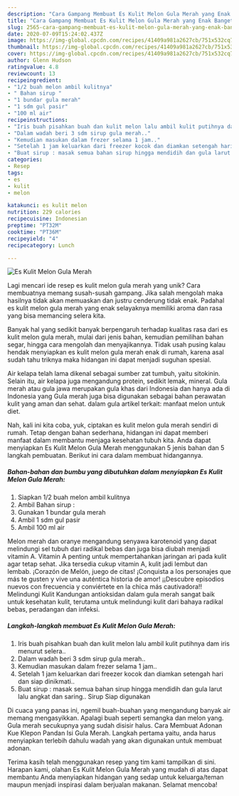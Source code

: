 ```yaml
---
description: "Cara Gampang Membuat Es Kulit Melon Gula Merah yang Enak Banget"
title: "Cara Gampang Membuat Es Kulit Melon Gula Merah yang Enak Banget"
slug: 2565-cara-gampang-membuat-es-kulit-melon-gula-merah-yang-enak-banget
date: 2020-07-09T15:24:02.437Z
image: https://img-global.cpcdn.com/recipes/41409a981a2627cb/751x532cq70/es-kulit-melon-gula-merah-foto-resep-utama.jpg
thumbnail: https://img-global.cpcdn.com/recipes/41409a981a2627cb/751x532cq70/es-kulit-melon-gula-merah-foto-resep-utama.jpg
cover: https://img-global.cpcdn.com/recipes/41409a981a2627cb/751x532cq70/es-kulit-melon-gula-merah-foto-resep-utama.jpg
author: Glenn Hudson
ratingvalue: 4.8
reviewcount: 13
recipeingredient:
- "1/2 buah melon ambil kulitnya"
- " Bahan sirup "
- "1 bundar gula merah"
- "1 sdm gul pasir"
- "100 ml air"
recipeinstructions:
- "Iris buah pisahkan buah dan kulit melon lalu ambil kulit putihnya dam iris menurut selera.."
- "Dalam wadah beri 3 sdm sirup gula merah.."
- "Kemudian masukan dalam frezer selama 1 jam.."
- "Setelah 1 jam keluarkan dari freezer kocok dan diamkan setengah hari dan siap dinikmati.."
- "Buat sirup : masak semua bahan sirup hingga mendidih dan gula larut lalu angkat dan saring.. Sirup Siap digunakan"
categories:
- Resep
tags:
- es
- kulit
- melon

katakunci: es kulit melon 
nutrition: 229 calories
recipecuisine: Indonesian
preptime: "PT32M"
cooktime: "PT36M"
recipeyield: "4"
recipecategory: Lunch

---
```



![Es Kulit Melon Gula Merah](https://img-global.cpcdn.com/recipes/41409a981a2627cb/751x532cq70/es-kulit-melon-gula-merah-foto-resep-utama.jpg)

Lagi mencari ide resep es kulit melon gula merah yang unik? Cara membuatnya memang susah-susah gampang. Jika salah mengolah maka hasilnya tidak akan memuaskan dan justru cenderung tidak enak. Padahal es kulit melon gula merah yang enak selayaknya memiliki aroma dan rasa yang bisa memancing selera kita.

Banyak hal yang sedikit banyak berpengaruh terhadap kualitas rasa dari es kulit melon gula merah, mulai dari jenis bahan, kemudian pemilihan bahan segar, hingga cara mengolah dan menyajikannya. Tidak usah pusing kalau hendak menyiapkan es kulit melon gula merah enak di rumah, karena asal sudah tahu triknya maka hidangan ini dapat menjadi suguhan spesial.

Air kelapa telah lama dikenal sebagai sumber zat tumbuh, yaitu sitokinin. Selain itu, air kelapa juga mengandung protein, sedikit lemak, mineral. Gula merah atau gula jawa merupakan gula khas dari Indonesia dan hanya ada di Indonesia yang Gula merah juga bisa digunakan sebagai bahan perawatan kulit yang aman dan sehat. dalam gula artikel terkait: manfaat melon untuk diet.


Nah, kali ini kita coba, yuk, ciptakan es kulit melon gula merah sendiri di rumah. Tetap dengan bahan sederhana, hidangan ini dapat memberi manfaat dalam membantu menjaga kesehatan tubuh kita. Anda dapat menyiapkan Es Kulit Melon Gula Merah menggunakan 5 jenis bahan dan 5 langkah pembuatan. Berikut ini cara dalam membuat hidangannya.

<!--inarticleads1-->

##### Bahan-bahan dan bumbu yang dibutuhkan dalam menyiapkan Es Kulit Melon Gula Merah:

1. Siapkan 1/2 buah melon ambil kulitnya
1. Ambil  Bahan sirup :
1. Gunakan 1 bundar gula merah
1. Ambil 1 sdm gul pasir
1. Ambil 100 ml air


Melon merah dan oranye mengandung senyawa karotenoid yang dapat melindungi sel tubuh dari radikal bebas dan juga bisa diubah menjadi vitamin A. Vitamin A penting untuk mempertahankan jaringan ari pada kulit agar tetap sehat. Jika tersedia cukup vitamin A, kulit jadi lembut dan lembab. ¡Corazón de Melón, juego de citas! ¡Conquista a los personajes que más te gusten y vive una auténtica historia de amor! ¡¡Descubre episodios nuevos con frecuencia y conviértete en la chica más cautivadora!! Melindungi Kulit Kandungan antioksidan dalam gula merah sangat baik untuk kesehatan kulit, terutama untuk melindungi kulit dari bahaya radikal bebas, peradangan dan infeksi. 

<!--inarticleads2-->

##### Langkah-langkah membuat Es Kulit Melon Gula Merah:

1. Iris buah pisahkan buah dan kulit melon lalu ambil kulit putihnya dam iris menurut selera..
1. Dalam wadah beri 3 sdm sirup gula merah..
1. Kemudian masukan dalam frezer selama 1 jam..
1. Setelah 1 jam keluarkan dari freezer kocok dan diamkan setengah hari dan siap dinikmati..
1. Buat sirup : masak semua bahan sirup hingga mendidih dan gula larut lalu angkat dan saring.. Sirup Siap digunakan


Di cuaca yang panas ini, ngemil buah-buahan yang mengandung banyak air memang mengasyikkan. Apalagi buah seperti semangka dan melon yang. Gula merah secukupnya yang sudah disisir halus. Cara Membuat Adonan Kue Klepon Pandan Isi Gula Merah. Langkah pertama yaitu, anda harus menyiapkan terlebih dahulu wadah yang akan digunakan untuk membuat adonan. 

Terima kasih telah menggunakan resep yang tim kami tampilkan di sini. Harapan kami, olahan Es Kulit Melon Gula Merah yang mudah di atas dapat membantu Anda menyiapkan hidangan yang sedap untuk keluarga/teman maupun menjadi inspirasi dalam berjualan makanan. Selamat mencoba!
